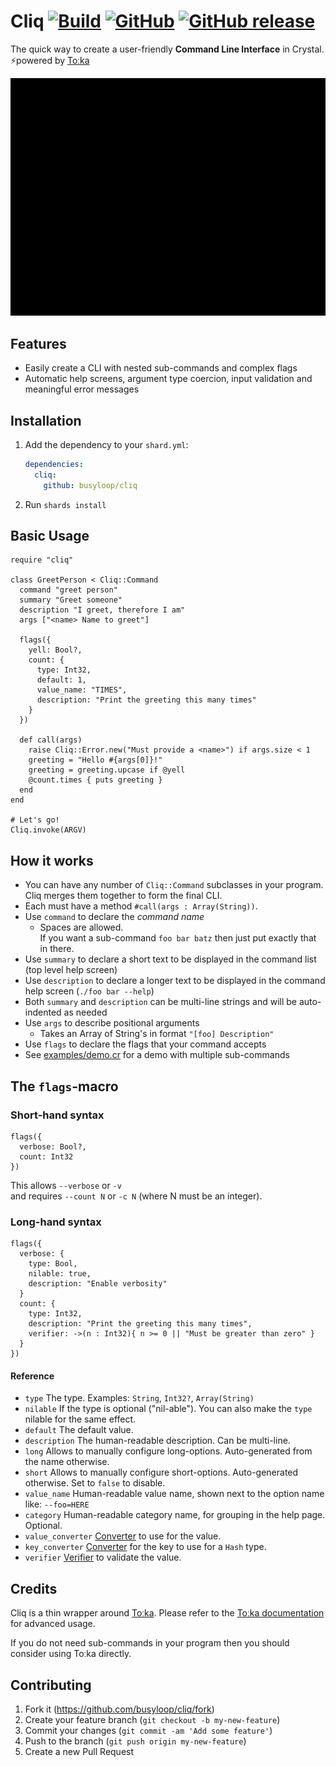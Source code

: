 # Cliq [![Build](https://github.com/busyloop/cliq/workflows/Build/badge.svg)](https://github.com/busyloop/cliq/actions?query=workflow%3ABuild+branch%3Amaster) [![GitHub](https://img.shields.io/github/license/busyloop/cliq)](https://en.wikipedia.org/wiki/MIT_License) [![GitHub release](https://img.shields.io/github/release/busyloop/cliq.svg)](https://github.com/busyloop/cliq/releases)

The quick way to create a user-friendly **Command Line Interface** in Crystal. ⚡powered by [Toːka](https://github.com/Papierkorb/toka)

![](./examples/demo.gif)


## Features

* Easily create a CLI with nested sub-commands and complex flags
* Automatic help screens, argument type coercion, input validation and meaningful error messages



## Installation

1. Add the dependency to your `shard.yml`:

   ```yaml
   dependencies:
     cliq:
       github: busyloop/cliq
   ```

2. Run `shards install`



## Basic Usage

```crystal
require "cliq"

class GreetPerson < Cliq::Command
  command "greet person"
  summary "Greet someone"
  description "I greet, therefore I am"
  args ["<name> Name to greet"]

  flags({
    yell: Bool?,
    count: {
      type: Int32,
      default: 1,
      value_name: "TIMES",
      description: "Print the greeting this many times"
    }
  })

  def call(args)
    raise Cliq::Error.new("Must provide a <name>") if args.size < 1
    greeting = "Hello #{args[0]}!"
    greeting = greeting.upcase if @yell
    @count.times { puts greeting }
  end
end

# Let's go!
Cliq.invoke(ARGV)
```



## How it works

* You can have any number of `Cliq::Command` subclasses in your program.  
  Cliq merges them together to form the final CLI.
* Each must have a method  `#call(args : Array(String))`.
* Use  `command` to declare the _command name_
  * Spaces are allowed.  
    If you want a sub-command `foo bar batz` then just put exactly that in there.
* Use `summary` to declare a short text to be displayed in the command list (top level help screen)
* Use `description` to declare a longer text to be displayed in the command help screen (`./foo bar --help`)
* Both `summary` and `description` can be multi-line strings and will be auto-indented as needed
* Use `args` to describe positional arguments
  * Takes an Array of String's in format `"[foo] Description"`
* Use `flags` to declare the flags that your command accepts
* See [examples/demo.cr](./examples/demo.cr) for a demo with multiple sub-commands



## The `flags`-macro

### Short-hand syntax

```crystal
flags({
  verbose: Bool?,
  count: Int32
})
```

This allows `--verbose` or `-v`   
and requires  `--count N` or `-c N`  (where N must be an integer).

### Long-hand syntax

```crystal
flags({
  verbose: {
    type: Bool,
    nilable: true,
    description: "Enable verbosity"
  }
  count: {
    type: Int32,
    description: "Print the greeting this many times",
    verifier: ->(n : Int32){ n >= 0 || "Must be greater than zero" }
  }
})
```

#### Reference

- `type` The type. Examples: `String`, `Int32?`, `Array(String)`
- `nilable` If the type is optional ("nil-able"). You can also make the `type` nilable for the same effect.
- `default` The default value.
- `description` The human-readable description. Can be multi-line.
- `long` Allows to manually configure long-options. Auto-generated from the name otherwise.
- `short` Allows to manually configure short-options. Auto-generated otherwise. Set to `false` to disable.
- `value_name` Human-readable value name, shown next to the option name like: `--foo=HERE`
- `category` Human-readable category name, for grouping in the help page. Optional.
- `value_converter` [Converter](https://github.com/Papierkorb/toka#converters) to use for the value.
- `key_converter` [Converter](https://github.com/Papierkorb/toka#converters) for the key to use for a `Hash` type.
- `verifier` [Verifier](https://github.com/Papierkorb/toka#input-verification) to validate the value.



## Credits

Cliq is a thin wrapper around [Toːka](https://github.com/Papierkorb/toka).
Please refer to the [Toːka documentation](https://github.com/Papierkorb/toka#advanced-usage) for advanced usage.

If you do not need sub-commands in your program
then you should consider using Toːka directly.



## Contributing

1. Fork it (<https://github.com/busyloop/cliq/fork>)
2. Create your feature branch (`git checkout -b my-new-feature`)
3. Commit your changes (`git commit -am 'Add some feature'`)
4. Push to the branch (`git push origin my-new-feature`)
5. Create a new Pull Request

